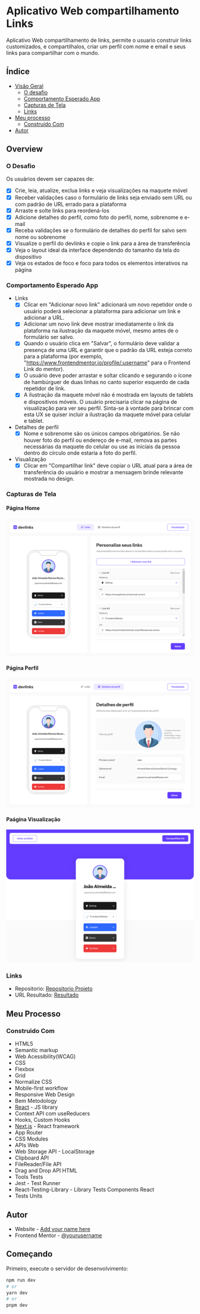 # Aplicativo Web compartilhamento Links

Aplicativo Web compartilhamento de links, permite o usuario construir links customizados, e compartilhalos, criar um perfil com nome e email e seus links para compartilhar com o mundo.

## Índice

- [Visão Geral](#o-desafio)
  - [O desafio](#the-challenge)
  - [Comportamento Esperado App](#comportamento-esperado-app)
  - [Capturas de Tela](#capturas-de-tela)
  - [Links](#links)
- [Meu processo](#meu-processo)
  - [Construído Com](#construido-com)
- [Autor](#autor)

## Overview

### O Desafio

Os usuários devem ser capazes de:

- [x] Crie, leia, atualize, exclua links e veja visualizações na maquete móvel
- [x] Receber validações caso o formulário de links seja enviado sem URL ou com padrão de URL errado para a plataforma
- [x] Arraste e solte links para reordená-los
- [x] Adicione detalhes do perfil, como foto do perfil, nome, sobrenome e e-mail
- [x] Receba validações se o formulário de detalhes do perfil for salvo sem nome ou sobrenome
- [x] Visualize o perfil do devlinks e copie o link para a área de transferência
- [x] Veja o layout ideal da interface dependendo do tamanho da tela do dispositivo
- [x] Veja os estados de foco e foco para todos os elementos interativos na página

### Comportamento Esperado App

- Links
  - [x] Clicar em "Adicionar novo link" adicionará um novo repetidor onde o usuário poderá selecionar a plataforma para adicionar um link e adicionar a URL.
  - [x] Adicionar um novo link deve mostrar imediatamente o link da plataforma na ilustração da maquete móvel, mesmo antes de o formulário ser salvo.
  - [x] Quando o usuário clica em "Salvar", o formulário deve validar a presença de uma URL e garantir que o padrão da URL esteja correto para a plataforma (por exemplo, "https://www.frontendmentor.io/profile/:username" para o Frontend Link do mentor).
  - [x] O usuário deve poder arrastar e soltar clicando e segurando o ícone de hambúrguer de duas linhas no canto superior esquerdo de cada repetidor de link.
  - [x] A ilustração da maquete móvel não é mostrada em layouts de tablets e dispositivos móveis. O usuário precisaria clicar na página de visualização para ver seu perfil. Sinta-se à vontade para brincar com esta UX se quiser incluir a ilustração da maquete móvel para celular e tablet.
- Detalhes de perfil
  - [x] Nome e sobrenome são os únicos campos obrigatórios. Se não houver foto do perfil ou endereço de e-mail, remova as partes necessárias da maquete do celular ou use as iniciais da pessoa dentro do círculo onde estaria a foto do perfil.
- Visualização
  - [x] Clicar em "Compartilhar link" deve copiar o URL atual para a área de transferência do usuário e mostrar a mensagem brinde relevante mostrada no design.

### Capturas de Tela

#### Página Home

![](./public/images/result-page-home.png)

#### Página Perfil

![](./public/images/result-page-profile.png)

#### Paágina Visualização

![](./public/images/result-page-view.png)

### Links

- Repositorio: [Repositorio Projeto](https://github.com/Samuel-Amaro/aplicativo-compartilhamento-links)
- URL Resultado: [Resultado](https://aplicativo-compartilhamento-links.vercel.app/)

## Meu Processo

### Construido Com

- HTML5
 - Semantic markup
 - Web Acessibility(WCAG)
- CSS
 - Flexbox
 - Grid
 - Normalize CSS
 - Mobile-first workflow
 - Responsive Web Design
 - Bem Metodology
- [React](https://reactjs.org/) - JS library
 - Context API com useReducers
 - Hooks, Custom Hooks
- [Next.js](https://nextjs.org/) - React framework
 - App Router
- CSS Modules
- APIs Web
 - Web Storage API - LocalStorage
 - Clipboard API
 - FileReader/File API
 - Drag and Drop API HTML
- Tools Tests
 - Jest - Test Runner
 - React-Testing-Library - Library Tests Components React
 - Tests Units

## Autor

- Website - [Add your name here](https://meu-portfolio-topaz-alpha.vercel.app/)
- Frontend Mentor - [@yourusername](https://www.frontendmentor.io/profile/samuel-amaro)

## Começando

Primeiro, execute o servidor de desenvolvimento:

```bash
npm run dev
# or
yarn dev
# or
pnpm dev
```